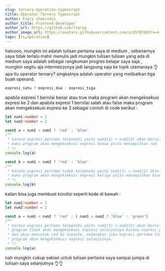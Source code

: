 ```yaml
---
slug: ternary-operation-typescript
title: Operator Ternary Typescript
author: Fiqry choerudin
author_title: Frontend Developer
author_url: https://github.com/fiqryq
author_image_url: https://avatars.githubusercontent.com/u/25787603?v=4
tags: [ts,operation]
---
```


haloooo, mungkin ini adalah tulisan pertama saya di medium , sebenarnya saya tidak terlalu mahir menulis jadi mungkin tulisan tulisan yang ada di medium saya adalah sebagai rangkuman progres belajar saya saja , mungkin segitu aja intermezzonya jadi langsung saja ke topik utamanaya 👌
apa itu operator ternary? singkatnya adalah operator yang melibatkan tiga buah operand.

```ts
expresi_satu ? expresi_dua : expresi_tiga
```

apabila expresi 1 bernilai benar atau true maka program akan mengeksekusi expresi ke 2 dan apabila expresi 1 bernilai salah atau false maka program akan mengeksekusi expresi ke 3 sebagai contoh di code berikut :

```ts
let num1:number = 1
let num2:number = 2

const a = num1 < num2 ? 'red' : 'blue'
/** 
 * karena expresi pertama terpenuhi yaitu num1(1) < num2(2) akan bernilai true 
 * maka program akan mengeksekusi expresi kedua yaitu menampilkan red
 * */ 
console.log(a) 

const b = num1 > num2 ? 'red' : 'blue'
/** 
 * karena expresi pertama tidak terpenuhi yaitu num1(1) > num2(2) akan bernilai false 
 * maka program akan mengeksekusi expresi ketiga yaitu menampilkan blue
 * */ 
console.log(b)
```

kalian bisa juga membuat kondisi seperti kode di bawah :

```ts
let num1:number = 1
let num2:number = 2

const a = num1 < num2 ? 'red' : ( num1 > num2 ? 'blue' : 'green')
/** 
 * karena expresi pertama terpenuhi yaitu num1(1) < num2(2) akan bernilai true dan
 * program tidak akan mengeksekusi expresi selanjutnya karena expresi pertama terpenuhi
 * dan akan mencetak red di console. sedangkan jika expresi pertama tidak terpenuhi maka 
 * program akan mengeksekusi expresi selanjutnya.
 * */ 
console.log(a) 
```

nah mungkin cukup sekian untuk tulisan pertama saya sampai jumpa di tulisan saya selanjutnya 👌👌